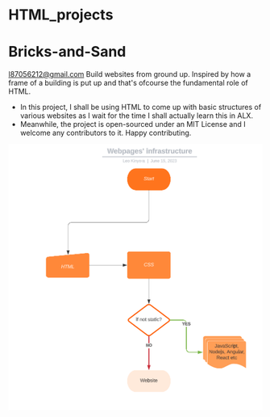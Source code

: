   # HTML_projects

# Bricks-and-Sand  
l87056212@gmail.com
Build websites from ground up. Inspired by how a frame of a building is put up and that's ofcourse the fundamental role of HTML.

   * In this project, I shall be using HTML to come up with basic structures of various websites as I wait for the time I shall actually learn this in ALX.
   * Meanwhile, the project is open-sourced under an MIT License and I welcome any contributors to it. Happy contributing.

    
![flow chart](html_infrasture.PNG)
